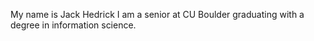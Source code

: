 My name is Jack Hedrick I am a senior at CU Boulder graduating with a degree in information science.
